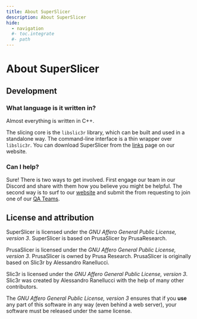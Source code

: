 ```yaml
---
title: About SuperSlicer
description: About SuperSlicer 
hide:
  - navigation
  #- toc.integrate
  #- path
---
```


# About SuperSlicer

## Development

### What language is it written in?

Almost everything is written in C++.

The slicing core is the `libslic3r` library, which can be built and used in a standalone way. The command-line interface is a thin wrapper over `libslic3r`. You can download SuperSlicer from the [links](https://www.superslicer.org/resources/links/) page on our website.

### Can I help?

Sure! There is two ways to get involved. First engage our team in our Discord and share with them how you believe you might be helpful. The second way is to surf to our [website](https://www.superslicer.org) and submit the from requesting to join one of our [QA Teams](https://www.superslicer.org/superslicer-v2-7-x-alpha-beta-qa-production-teams/).
## License and attribution

SuperSlicer is licensed under the _GNU Affero General Public License, version 3_. SuperSlicer is based on PrusaSlicer by PrusaResearch.

PrusaSlicer is licensed under the _GNU Affero General Public License, version 3_. PrusaSlicer is owned by Prusa Research. PrusaSlicer is originally based on Slic3r by Alessandro Ranellucci.

Slic3r is licensed under the _GNU Affero General Public License, version 3_. Slic3r was created by Alessandro Ranellucci with the help of many other contributors.

The _GNU Affero General Public License, version 3_ ensures that if you **use** any part of this software in any way (even behind a web server), your software must be released under the same license.
